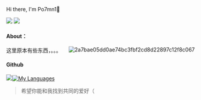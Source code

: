 Hi there, I'm Po7mn1👋

[![](https://img.shields.io/badge/Blog-@Po7mn1's-yellow.svg)](https://blog.icecliffs.cn/) [![](https://img.shields.io/badge/Status-@Server-blue.svg)](https://www.icecliffs.cn/status)

#### About：

这里原本有些东西，。。。<img src="https://blog.icecliffs.cn/files/img/2021/07/943ca062b1ebb98728ceab44d8b4cf52.png" alt="2a7bae05dd0ae74bc3fbf2cd8d22897c12f8c067" align="right"/>

#### Github 

<img src="https://github-readme-stats.vercel.app/api?username=icecliffs&theme=great-gatsby&show_icons=true">[![My Languages](https://github-readme-stats.vercel.app/api/top-langs/?username=icecliffs&layout=compact&theme=calm&show_icons=true)](https://github.com/anuraghazra/github-readme-stats)

> 希望你能和我找到共同的爱好（

